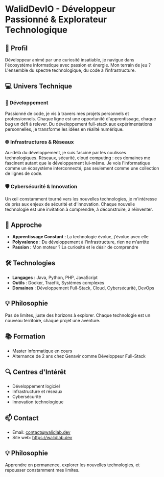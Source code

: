 # WalidDevIO - Développeur Passionné & Explorateur Technologique

## 🚀 Profil
Développeur animé par une curiosité insatiable, je navigue dans l'écosystème informatique avec passion et énergie. Mon terrain de jeu ? L'ensemble du spectre technologique, du code à l'infrastructure.

## 💻 Univers Technique

### 🔧 Développement
Passionné de code, je vis à travers mes projets personnels et professionnels. Chaque ligne est une opportunité d'apprentissage, chaque bug un défi à relever. Du développement full-stack aux expérimentations personnelles, je transforme les idées en réalité numérique.

### 🌐 Infrastructures & Réseaux
Au-delà du développement, je suis fasciné par les coulisses technologiques. Réseaux, sécurité, cloud computing : ces domaines me fascinent autant que le développement lui-même. Je vois l'informatique comme un écosystème interconnecté, pas seulement comme une collection de lignes de code.

### 🛡️ Cybersécurité & Innovation
Un œil constamment tourné vers les nouvelles technologies, je m'intéresse de près aux enjeux de sécurité et d'innovation. Chaque nouvelle technologie est une invitation à comprendre, à déconstruire, à réinventer.

## 🔬 Approche
- **Apprentissage Constant** : La technologie évolue, j'évolue avec elle
- **Polyvalence** : Du développement à l'infrastructure, rien ne m'arrête
- **Passion** : Mon moteur ? La curiosité et le désir de comprendre

## 🛠 Technologies
- **Langages** : Java, Python, PHP, JavaScript
- **Outils** : Docker, Traefik, Systèmes complexes
- **Domaines** : Développement Full-Stack, Cloud, Cybersécurité, DevOps

## 💡 Philosophie
Pas de limites, juste des horizons à explorer. Chaque technologie est un nouveau territoire, chaque projet une aventure.

## 📚 Formation
- Master Informatique en cours
- Alternance de 2 ans chez Genavir comme Développeur Full-Stack

## 🔍 Centres d'Intérêt
- Développement logiciel
- Infrastructure et réseaux
- Cybersécurité
- Innovation technologique

## 📫 Contact
- Email: contact@walidlab.dev
- Site web: https://walidlab.dev

## 💡 Philosophie
Apprendre en permanence, explorer les nouvelles technologies, et repousser constamment mes limites.
